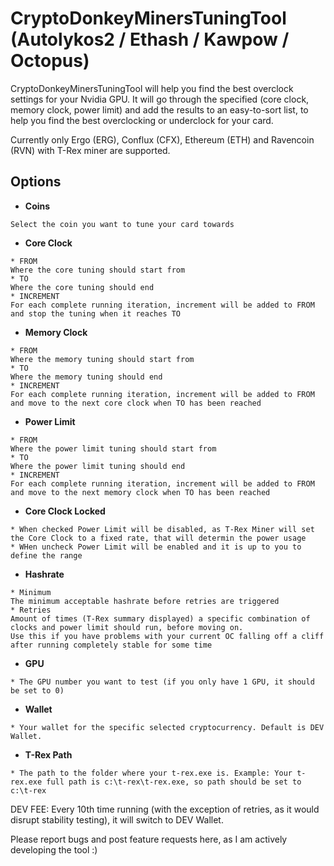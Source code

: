 # CryptoDonkeyMinersTuningTool (Autolykos2 / Ethash / Kawpow / Octopus)

CryptoDonkeyMinersTuningTool will help you find the best overclock settings for your Nvidia GPU. It will go through the specified (core clock, memory clock, power limit) and add the results to an easy-to-sort list, to help you find the best overclocking or underclock for your card.

Currently only Ergo (ERG), Conflux (CFX), Ethereum (ETH) and Ravencoin (RVN) with T-Rex miner are supported.

## Options
* **Coins**</br>
```
Select the coin you want to tune your card towards
```

* **Core Clock**</br>
```
* FROM
Where the core tuning should start from
* TO
Where the core tuning should end 
* INCREMENT
For each complete running iteration, increment will be added to FROM and stop the tuning when it reaches TO
```

* **Memory Clock**</br>
```
* FROM
Where the memory tuning should start from
* TO
Where the memory tuning should end 
* INCREMENT
For each complete running iteration, increment will be added to FROM and move to the next core clock when TO has been reached
```

* **Power Limit**</br>
```
* FROM
Where the power limit tuning should start from
* TO
Where the power limit tuning should end 
* INCREMENT
For each complete running iteration, increment will be added to FROM and move to the next memory clock when TO has been reached
```

* **Core Clock Locked**</br>
```
* When checked Power Limit will be disabled, as T-Rex Miner will set the Core Clock to a fixed rate, that will determin the power usage
* WHen uncheck Power Limit will be enabled and it is up to you to define the range
```

* **Hashrate**</br>
```
* Minimum
The minimum acceptable hashrate before retries are triggered
* Retries
Amount of times (T-Rex summary displayed) a specific combination of clocks and power limit should run, before moving on.
Use this if you have problems with your current OC falling off a cliff after running completely stable for some time
```

* **GPU**</br>
```
* The GPU number you want to test (if you only have 1 GPU, it should be set to 0)
```

* **Wallet**</br>
```
* Your wallet for the specific selected cryptocurrency. Default is DEV Wallet.
```

* **T-Rex Path**</br>
```
* The path to the folder where your t-rex.exe is. Example: Your t-rex.exe full path is c:\t-rex\t-rex.exe, so path should be set to c:\t-rex
```

DEV FEE:
Every 10th time running (with the exception of retries, as it would disrupt stability testing), it will switch to DEV Wallet.


Please report bugs and post feature requests here, as I am actively developing the tool :)

